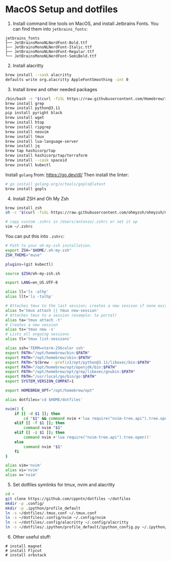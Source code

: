 # MacOS Setup and dotfiles

1) Install command line tools on MacOS, and install Jetbrains Fonts. You can find them into `jetbrains_fonts`:

```
jetbrains_fonts
├── JetBrainsMonoNLNerdFont-Bold.ttf
├── JetBrainsMonoNLNerdFont-Italic.ttf
├── JetBrainsMonoNLNerdFont-Regular.ttf
└── JetBrainsMonoNLNerdFont-SemiBold.ttf
```

2) Install alacritty

```bash
brew install --cask alacritty
defaults write org.alacritty AppleFontSmoothing -int 0
```

3) Install brew and other needed packages

```bash
/bin/bash -c "$(curl -fsSL https://raw.githubusercontent.com/Homebrew/install/HEAD/install.sh)"
brew install grep
brew install python@3.11
pip install pyright black
brew install wget
brew install htop
brew install ripgrep
brew install neovim
brew install tmux
brew install lua-language-server
brew install jq
brew tap hashicorp/tap
brew install hashicorp/tap/terraform
brew install --cask spaceid
brew install kubectl 
```

Install `golang` from: https://go.dev/dl/
Then install the linter:

```bash
# go install golang.org/x/tools/gopls@latest
brew install gopls
```

4) Install ZSH and Oh My Zsh

```bash
brew install zsh
sh -c "$(curl -fsSL https://raw.githubusercontent.com/ohmyzsh/ohmyzsh/master/tools/install.sh)"

# copy custom .zshrc in /Users/antonio/.zshrc or set it up
vim ~/.zshrc
```

You can put this into `.zshrc`:

```bash
# Path to your oh-my-zsh installation.
export ZSH="$HOME/.oh-my-zsh"
ZSH_THEME="muse"

plugins=(git kubectl)

source $ZSH/oh-my-zsh.sh

export LANG=en_US.UTF-8

alias ll='ls -alhp'
alias llt='ls -talhp'

# Attaches tmux to the last session; creates a new session if none exists.
alias t='tmux attach || tmux new-session'
# Attaches tmux to a session (example: ta portal)
alias ta='tmux attach -t'
# Creates a new session
alias ts='tmux new -s'
# Lists all ongoing sessions
alias tl='tmux list-sessions'

alias ssh='TERM=xterm-256color ssh'
export PATH="/opt/homebrew/bin:$PATH"
export PATH="/opt/homebrew/sbin:$PATH"
export PATH="$(brew --prefix)/opt/python@3.11/libexec/bin:$PATH"
export PATH="/opt/homebrew/opt/openjdk/bin:$PATH"
export PATH="/opt/homebrew/opt/grep/libexec/gnubin:$PATH"
export PATH="/usr/local/go/bin/go:$PATH"
export SYSTEM_VERSION_COMPAT=1

export HOMEBREW_OPT="/opt/homebrew/opt"

alias dotfiles='cd $HOME/dotfiles'

nvim() {
    if [[ -d $1 ]]; then
        cd "$1" && command nvim +'lua require("nvim-tree.api").tree.open()'
    elif [[ -f $1 ]]; then
        command nvim "$1"
    elif [[ -z $1 ]]; then
        command nvim +'lua require("nvim-tree.api").tree.open()'
    else
        command nvim "$1"
    fi
}

alias vim='nvim'
alias vi='nvim'
alias v='nvim'
```

5) Set dotfiles symlinks for tmux, nvim and alacritty

```bash
cd ~
git clone https://github.com/cppntn/dotfiles ~/dotfiles
mkdir -p .config/
mkdir -p .ipython/profile_default
ln -s ~/dotfiles/.tmux.conf ~/.tmux.conf
ln -s ~/dotfiles/.config/nvim ~/.config/nvim
ln -s ~/dotfiles/.config/alacritty ~/.config/alacritty
ln -s ~/dotfiles/.ipython/profile_default/ipython_config.py ~/.ipython/profile_default/ipython_config.py 
```

6) Other useful stuff: 

```
# install magnet
# install Flycut
# install orbstack
```
